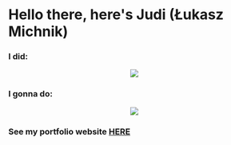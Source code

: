 <h1 align="start">Hello there, here's Judi (Łukasz Michnik)</h1>

<h3 align="start">I did: </h3>
<p align="center">
  <a href="https://skillicons.dev">
    <img src="https://skillicons.dev/icons?i=react,typescript,javascript,tailwind,threejs,styledcomponents,sass,jest,supabase,html,css" />
  </a>
</p>

<h3 align="start">I gonna do: </h3>
<p align="center">
  <a href="https://skillicons.dev">
    <img src="https://skillicons.dev/icons?i=nextjs,nodejs,express,mongodb" />
  </a>
</p>

<h3>See my portfolio website <a href="https://portfolio-page-judijudi6.vercel.app/">HERE</a></h3>

<br/>
<br/>
<p align="end"><img src="https://komarev.com/ghpvc/?username=JudiJudi6&style=flat-square&color=blue" alt=""/></p>
